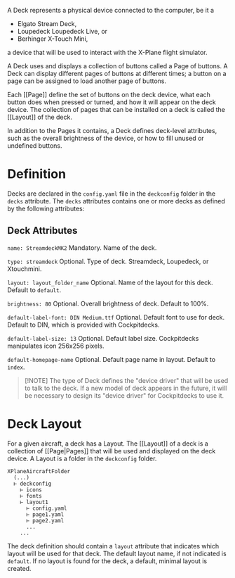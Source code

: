 A Deck represents a physical device connected to the computer, be it a

- Elgato Stream Deck,
- Loupedeck Loupedeck Live, or
- Berhinger X-Touch Mini,

a device that will be used to interact with the X-Plane flight simulator.

A Deck uses and displays a collection of buttons called a Page of buttons. A Deck can display different pages of buttons at different times; a button on a page can be assigned to load another page of buttons.

Each [[Page]]  define the set of buttons on the deck device, what each button does when pressed or turned, and how it will appear on the deck device. The collection of pages that can be installed on a deck is called the [[Layout]] of the deck.

In addition to the Pages it contains, a Deck defines deck-level attributes, such as the overall brightness of the device, or how to fill unused or undefined buttons.

# Definition
Decks are declared in the `config.yaml` file in the `deckconfig` folder in the `decks` attribute. The `decks` attributes contains one or more decks as defined by the following attributes:

## Deck Attributes

`name: StreamdeckMK2`
Mandatory. Name of the deck.

`type: streamdeck`
Optional. Type of deck. Streamdeck, Loupedeck, or Xtouchmini.

`layout: layout_folder_name`
Optional. Name of the layout for this deck. Default to `default`.

`brightness: 80`
Optional. Overall brightness of deck. Default to 100%.

`default-label-font: DIN Medium.ttf`
Optional. Default font to use for deck. Default to DIN, which is provided with Cockpitdecks.

`default-label-size: 13`
Optional. Default label size. Cockpitdecks manipulates icon 256x256 pixels.

`default-homepage-name`
Optional. Default page name in layout. Default to `index`.

> [!NOTE] The type of Deck defines the "device driver" that will be used to talk to the deck. If a new model of deck appears in the future, it will be necessary to design its "device driver" for Cockpitdecks to use it.

# Deck Layout
For a given aircraft, a deck has a Layout. The [[Layout]] of a deck is a collection of [[Page|Pages]] that will be used and displayed on the deck device.
A Layout is a folder in the `deckconfig` folder.

```
XPlaneAircraftFolder
  (...)
  ⊢ deckconfig
    ⊢ icons
    ⊢ fonts
    ⊢ layout1
      ⊢ config.yaml
      ⊢ page1.yaml
      ⊢ page2.yaml
      ...
    ...
```

The deck definition should contain a `layout` attribute that indicates which layout will be used for that deck. The default layout name, if not indicated is `default`. If no layout is found for the deck, a default, minimal layout is created.

